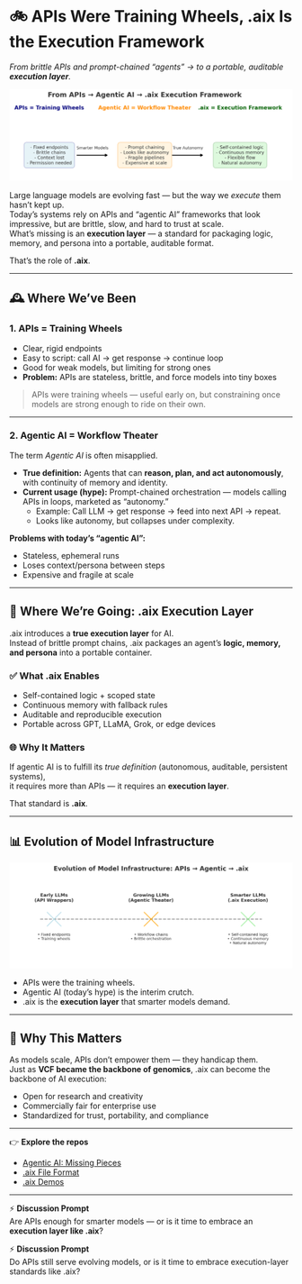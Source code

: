 # 🚲 APIs Were Training Wheels, .aix Is the Execution Framework
*From brittle APIs and prompt-chained “agents” → to a portable, auditable **execution layer**.*

<!-- Full-size image -->
![From APIs → Agentic AI → .aix](apis_agentic_aix.png)

<!-- If you want it smaller on GitHub, use this instead:
<p align="center">
  <img src="apis_agentic_aix.png" width="760" alt="From APIs → Agentic AI → .aix">
</p>
-->

Large language models are evolving fast — but the way we *execute* them hasn’t kept up.  
Today’s systems rely on APIs and “agentic AI” frameworks that look impressive, but are brittle, slow, and hard to trust at scale.  
What’s missing is an **execution layer** — a standard for packaging logic, memory, and persona into a portable, auditable format.

That’s the role of **.aix**.

---

## 🕰️ Where We’ve Been

### 1. APIs = Training Wheels
- Clear, rigid endpoints  
- Easy to script: call AI → get response → continue loop  
- Good for weak models, but limiting for strong ones  
- **Problem:** APIs are stateless, brittle, and force models into tiny boxes

> APIs were training wheels — useful early on, but constraining once models are strong enough to ride on their own.

---

### 2. Agentic AI = Workflow Theater
The term *Agentic AI* is often misapplied.

- **True definition:** Agents that can **reason, plan, and act autonomously**, with continuity of memory and identity.  
- **Current usage (hype):** Prompt-chained orchestration — models calling APIs in loops, marketed as “autonomy.”  
  - Example: Call LLM → get response → feed into next API → repeat.  
  - Looks like autonomy, but collapses under complexity.

**Problems with today’s “agentic AI”:**
- Stateless, ephemeral runs  
- Loses context/persona between steps  
- Expensive and fragile at scale

---

## 🚀 Where We’re Going: .aix **Execution Layer**
.aix introduces a **true execution layer** for AI.  
Instead of brittle prompt chains, .aix packages an agent’s **logic, memory, and persona** into a portable container.

### ✅ What .aix Enables
- Self-contained logic + scoped state  
- Continuous memory with fallback rules  
- Auditable and reproducible execution  
- Portable across GPT, LLaMA, Grok, or edge devices

### 🌐 Why It Matters
If agentic AI is to fulfill its *true definition* (autonomous, auditable, persistent systems),  
it requires more than APIs — it requires an **execution layer**.

That standard is **.aix**.

---

## 📊 Evolution of Model Infrastructure

![aix timeline](aix_timeline.png)

- APIs were the training wheels.  
- Agentic AI (today’s hype) is the interim crutch.  
- .aix is the **execution layer** that smarter models demand.

---

## 🔬 Why This Matters
As models scale, APIs don’t empower them — they handicap them.  
Just as **VCF became the backbone of genomics**, .aix can become the backbone of AI execution:

- Open for research and creativity  
- Commercially fair for enterprise use  
- Standardized for trust, portability, and compliance

---

👉 **Explore the repos**
- [Agentic AI: Missing Pieces](https://github.com/mjtiv/AgenticAI_MissingPieces)  
- [.aix File Format](https://github.com/mjtiv/aix-file-format)  
- [.aix Demos](https://github.com/mjtiv/aix-demos)

---

⚡ **Discussion Prompt**  
Are APIs enough for smarter models — or is it time to embrace an **execution layer like .aix**?

⚡ **Discussion Prompt**  
Do APIs still serve evolving models, or is it time to embrace execution-layer standards like .aix?  

